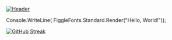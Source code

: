 [![Header](https://raw.githubusercontent.com/MartinHeinz/<OWNER>/<OWNER>/readme_header.png "Header")](https://some-url.dev/)

Console.WriteLine(
    FiggleFonts.Standard.Render("Hello, World!"));

[![GitHub Streak](http://github-readme-streak-stats.herokuapp.com?user=cristiano-nicolau&theme=cobalt&date_format=M%20j%5B%2C%20Y%5D&sideLabels=DD2727&border=DD2727)](https://git.io/streak-stats)

